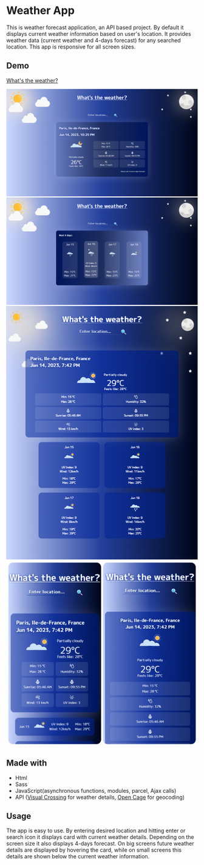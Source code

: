 # Weather App

This is weather forecast application, an API based project. By default it displays current weather information based on user's location.
It provides weather data (current weather and 4-days forecast) for any searched location. This app is responsive for all screen sizes. 

## Demo

[What's the weather?](https://r-svet-weather.netlify.app/)

![Image](screenshots/desktop1.png)
![Image](screenshots/desktop2.png)
![Image](screenshots/tablet.png)
![Image](screenshots/mobile.jpg)

## Made with

- Html
- Sass
- JavaScript(asynchronous functions, modules, parcel, Ajax calls)
- API ([Visual Crossing](https://www.visualcrossing.com/weather-api) for weather details, [Open Cage](https://opencagedata.com/) for geocoding)

## Usage

The app is easy to use. By entering desired location and hitting enter or search icon it displays card with current weather details.
Depending on the screen size it also displays 4-days forecast. On big screens future weather details are displayed by hovering the card, while on small screens
this details are shown below the current weather information.
